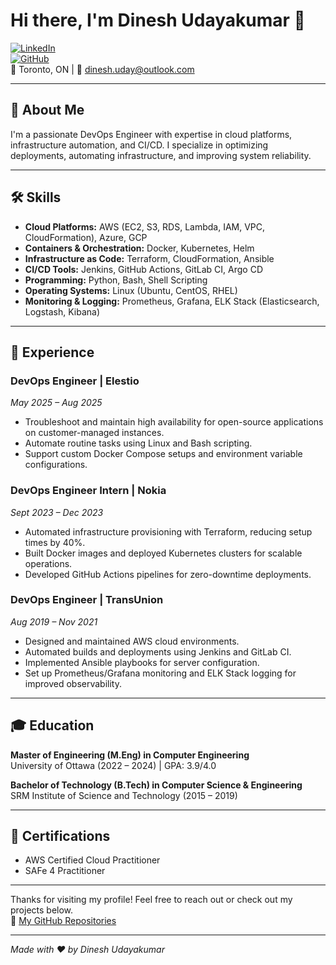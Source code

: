 # Hi there, I'm Dinesh Udayakumar 👋

[![LinkedIn](https://img.shields.io/badge/LinkedIn-dineshuday-blue?style=flat-square&logo=linkedin)](https://linkedin.com/in/dineshuday)  
[![GitHub](https://img.shields.io/badge/GitHub-dineshuday-black?style=flat-square&logo=github)](https://github.com/dineshuday)  
📍 Toronto, ON | 📧 dinesh.uday@outlook.com

---

## 🚀 About Me
I'm a passionate DevOps Engineer with expertise in cloud platforms, infrastructure automation, and CI/CD. I specialize in optimizing deployments, automating infrastructure, and improving system reliability.

---

## 🛠 Skills

- **Cloud Platforms:** AWS (EC2, S3, RDS, Lambda, IAM, VPC, CloudFormation), Azure, GCP  
- **Containers & Orchestration:** Docker, Kubernetes, Helm  
- **Infrastructure as Code:** Terraform, CloudFormation, Ansible  
- **CI/CD Tools:** Jenkins, GitHub Actions, GitLab CI, Argo CD  
- **Programming:** Python, Bash, Shell Scripting  
- **Operating Systems:** Linux (Ubuntu, CentOS, RHEL)  
- **Monitoring & Logging:** Prometheus, Grafana, ELK Stack (Elasticsearch, Logstash, Kibana)  

---

## 💼 Experience

### DevOps Engineer | Elestio  
*May 2025 – Aug 2025*  
- Troubleshoot and maintain high availability for open-source applications on customer-managed instances.  
- Automate routine tasks using Linux and Bash scripting.  
- Support custom Docker Compose setups and environment variable configurations.

### DevOps Engineer Intern | Nokia  
*Sept 2023 – Dec 2023*  
- Automated infrastructure provisioning with Terraform, reducing setup times by 40%.  
- Built Docker images and deployed Kubernetes clusters for scalable operations.  
- Developed GitHub Actions pipelines for zero-downtime deployments.

### DevOps Engineer | TransUnion  
*Aug 2019 – Nov 2021*  
- Designed and maintained AWS cloud environments.  
- Automated builds and deployments using Jenkins and GitLab CI.  
- Implemented Ansible playbooks for server configuration.  
- Set up Prometheus/Grafana monitoring and ELK Stack logging for improved observability.

---

## 🎓 Education

**Master of Engineering (M.Eng) in Computer Engineering**  
University of Ottawa (2022 – 2024) | GPA: 3.9/4.0

**Bachelor of Technology (B.Tech) in Computer Science & Engineering**  
SRM Institute of Science and Technology (2015 – 2019)

---

## 📜 Certifications

- AWS Certified Cloud Practitioner  
- SAFe 4 Practitioner

---

Thanks for visiting my profile! Feel free to reach out or check out my projects below.  
🔗 [My GitHub Repositories](https://github.com/dineshuday?tab=repositories)

---

*Made with ❤️ by Dinesh Udayakumar*
